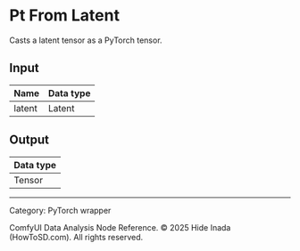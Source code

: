 # Pt From Latent
Casts a latent tensor as a PyTorch tensor.

## Input
| Name | Data type |
|---|---|
| latent | Latent |

## Output
| Data type |
|---|
| Tensor |

<HR>
Category: PyTorch wrapper

ComfyUI Data Analysis Node Reference. © 2025 Hide Inada (HowToSD.com). All rights reserved.

